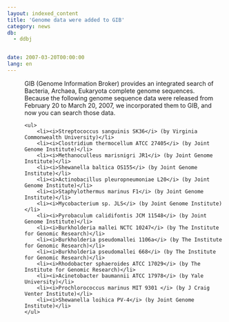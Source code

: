 ```yaml
---
layout: indexed_content
title: 'Genome data were added to GIB'
category: news
db:
  - ddbj


date: 2007-03-20T00:00:00
lang: en
---
```


<html>
<dd>GIB (Genome Information Broker) provides an integrated search of Bacteria, Archaea, Eukaryota complete genome sequences.
<dd>Because the following genome sequence data were released from February 20 to March 20, 2007, we incorporated them to GIB, and now you can search those data.
<dd>

    <ul>
        <li><i>Streptococcus sanguinis SK36</i> (by Virginia Commonwealth University)</li>
        <li><i>Clostridium thermocellum ATCC 27405</i> (by Joint Genome Institute)</li>
        <li><i>Methanoculleus marisnigri JR1</i> (by Joint Genome Institute)</li>
        <li><i>Shewanella baltica OS155</i> (by Joint Genome Institute)</li>
        <li><i>Actinobacillus pleuropneumoniae L20</i> (by Joint Genome Institute)</li>
        <li><i>Staphylothermus marinus F1</i> (by Joint Genome Institute)</li>
        <li><i>Mycobacterium sp. JLS</i> (by Joint Genome Institute)</li>
        <li><i>Pyrobaculum calidifontis JCM 11548</i> (by Joint Genome Institute)</li>
        <li><i>Burkholderia mallei NCTC 10247</i> (by The Institute for Genomic Research)</li>
        <li><i>Burkholderia pseudomallei 1106a</i> (by The Institute for Genomic Research)</li>
        <li><i>Burkholderia pseudomallei 668</i> (by The Institute for Genomic Research)</li>
        <li><i>Rhodobacter sphaeroides ATCC 17029</i> (by The Institute for Genomic Research)</li>
        <li><i>Acinetobacter baumannii ATCC 17978</i> (by Yale University)</li>
        <li><i>Prochlorococcus marinus MIT 9301 </i> (by J Craig Venter Institute)</li>
        <li><i>Shewanella loihica PV-4</i> (by Joint Genome Institute)</li>
    </ul>
</dd>
</dd>
</dd>
</html>
